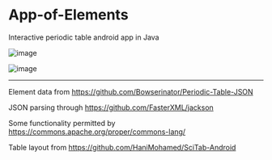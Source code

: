 # App-of-Elements

Interactive periodic table android app in Java

![image](https://user-images.githubusercontent.com/42984254/76339961-31b73a80-62d1-11ea-993b-ac9e77172f7f.png)

![image](https://user-images.githubusercontent.com/42984254/76341752-d9ce0300-62d3-11ea-857b-19db9edc938b.png)

---

Element data from https://github.com/Bowserinator/Periodic-Table-JSON

JSON parsing through https://github.com/FasterXML/jackson

Some functionality permitted by https://commons.apache.org/proper/commons-lang/

Table layout from https://github.com/HaniMohamed/SciTab-Android
